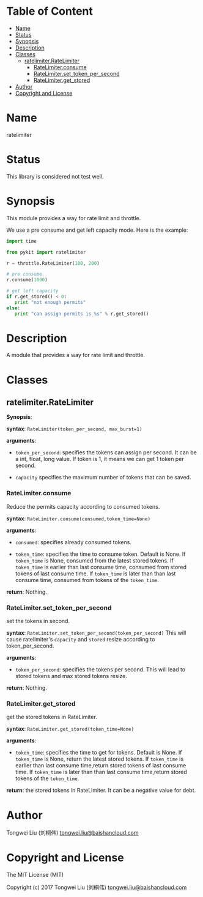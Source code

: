 <!-- START doctoc generated TOC please keep comment here to allow auto update -->
<!-- DON'T EDIT THIS SECTION, INSTEAD RE-RUN doctoc TO UPDATE -->
#   Table of Content

- [Name](#name)
- [Status](#status)
- [Synopsis](#synopsis)
- [Description](#description)
- [Classes](#classes)
  - [ratelimiter.RateLimiter](#ratelimiterratelimiter)
    - [RateLimiter.consume](#ratelimiterconsume)
    - [RateLimiter.set_token_per_second](#ratelimiterset_token_per_second)
    - [RateLimiter.get_stored](#ratelimiterget_stored)
- [Author](#author)
- [Copyright and License](#copyright-and-license)

<!-- END doctoc generated TOC please keep comment here to allow auto update -->

#   Name

ratelimiter

#   Status

This library is considered not test well.

#   Synopsis
This module provides a way for rate limit and throttle.

We use a pre consume and get left capacity mode.
Here is the example:

```python
import time

from pykit import ratelimiter

r = throttle.RateLimiter(100, 200)

# pre consume
r.consume(1000)

# get left capacity
if r.get_stored() < 0:
   print "not enough permits"
else:
   print "can assign permits is %s" % r.get_stored()
```

#   Description

A module that provides a way for rate limit and throttle.


# Classes

## ratelimiter.RateLimiter

**Synopsis**:

**syntax**:
`RateLimiter(token_per_second, max_burst=1)`

**arguments**:

-   `token_per_second`:
    specifies the tokens can assign per second.
    It can be a int, float, long value.
    If token is 1, it means we can get 1 token per second.

-   `capacity`
    specifies the maximum number of tokens that can be saved.

### RateLimiter.consume
Reduce the permits capacity according to consumed tokens.

**syntax**:
`RateLimiter.consume(consumed,token_time=None)`

**arguments**:

-   `consumed`:
    specifies already consumed tokens.

-   `token_time`:
    specifies the time to consume token.
    Default is None.
    If `token_time` is None, consumed from the latest stored tokens.
    If `token_time` is earlier than last consume time, consumed from stored tokens of last consume time.
    If `token_time` is later than than last consume time, consumed from tokens of the `token_time`.

**return**:
Nothing.

### RateLimiter.set_token_per_second
set the tokens in second.

**syntax**:
`RateLimiter.set_token_per_second(token_per_second)`
This will cause ratelimiter's `capacity` and `stored` resize according to token_per_second.

**arguments**:

-   `token_per_second`:
    specifies the tokens per second.
    This will lead to stored tokens and max stored tokens resize.

**return**:
Nothing.

### RateLimiter.get_stored
get the stored tokens in RateLimiter.

**syntax**:
`RateLimiter.get_stored(token_time=None)`

**arguments**:

-   `token_time`:
    specifies the time to get for tokens.
    Default is None.
    If `token_time` is None, return the latest stored tokens.
    If `token_time` is earlier than last consume time,return stored tokens of last consume time.
    If `token_time` is later than than last consume time,return stored tokens of the `token_time`.

**return**:
the stored tokens in RateLimiter.
It can be a negative value for debt.

#   Author

Tongwei Liu (刘桐伟) <tongwei.liu@baishancloud.com>

#   Copyright and License

The MIT License (MIT)

Copyright (c) 2017 Tongwei Liu (刘桐伟) <tongwei.liu@baishancloud.com>
